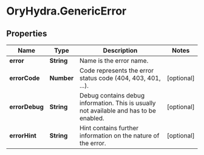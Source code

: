 # OryHydra.GenericError

## Properties
Name | Type | Description | Notes
------------ | ------------- | ------------- | -------------
**error** | **String** | Name is the error name. | 
**errorCode** | **Number** | Code represents the error status code (404, 403, 401, ...). | [optional] 
**errorDebug** | **String** | Debug contains debug information. This is usually not available and has to be enabled. | [optional] 
**errorHint** | **String** | Hint contains further information on the nature of the error. | [optional] 


